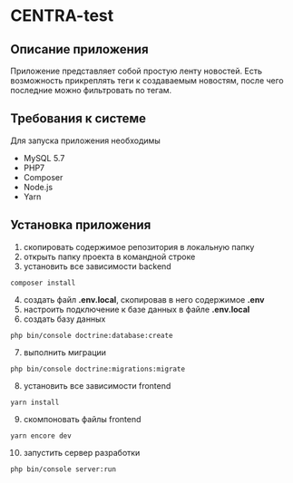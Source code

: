 # CENTRA-test
## Описание приложения
Приложение представляет собой простую ленту новостей. Есть возможность прикреплять теги к создаваемым новостям, после чего последние можно фильтровать по тегам.

## Требования к системе
Для запуска приложения необходимы
* MySQL 5.7
* PHP7
* Composer
* Node.js
* Yarn

## Установка приложения
1. скопировать содержимое репозитория в локальную папку
2. открыть папку проекта в командной строке
3. установить все зависимости backend
```
composer install
```
4. создать файл **.env.local**, скопировав в него содержимое **.env**
5. настроить подключение к базе данных в файле **.env.local**
6. создать базу данных
```
php bin/console doctrine:database:create
```
7. выполнить миграции
```
php bin/console doctrine:migrations:migrate
```
8. установить все зависимости frontend
```
yarn install
```
9. скомпоновать файлы frontend
```
yarn encore dev
```
10. запустить сервер разработки
```
php bin/console server:run
```
